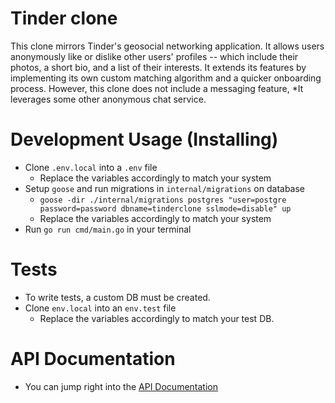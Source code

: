 # Tinder clone

This clone mirrors Tinder's geosocial networking application. It allows users anonymously like or dislike other users' profiles -- which include their photos, a short bio, and a list of their interests. It extends its features by implementing its own custom matching algorithm and a quicker onboarding process. However, this clone does not include a messaging feature, *It leverages some other anonymous chat service.


# Development Usage (Installing)

- Clone `.env.local` into a `.env` file
    - Replace the variables accordingly to match your system
- Setup `goose` and run migrations in `internal/migrations` on database
    - `goose -dir ./internal/migrations postgres "user=postgre password=password dbname=tinderclone sslmode=disable" up`
    - Replace the variables accordingly to match your system
- Run `go run cmd/main.go` in your terminal


# Tests

- To write tests, a custom DB must be created.
- Clone `env.local` into an `env.test` file 
    - Replace the variables accordingly to match your test DB.


# API Documentation

- You can jump right into the [API Documentation](./APIDocs.md#API-Endpoints)
 